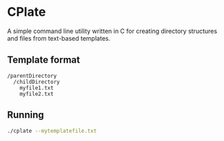 # CPlate

A simple command line utility written in C for creating directory structures and files from text-based templates.

## Template format

```text
/parentDirectory
  /childDirectory
    myfile1.txt
    myfile2.txt
```

## Running

```bash
./cplate --mytemplatefile.txt
```